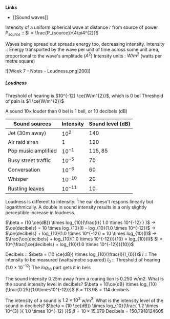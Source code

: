 **Links**
- [[Sound waves]] 

Intensity of a uniform spherical wave at distance $r$ from source of power $P_{source}$ :: $I = \frac{P_{source}}{4\pi4^{2}}$

Waves being spread out spreads energy too, decreasing intensity.
Intensity :: Energy transported by the wave per unit of time across some unit area, proportional to the wave's amplitude ($A^{2}$)
Intensity units : $W/m^{2}$ (watts per metre square)

![[Week 7 - Notes - Loudness.png|200]]


##### Loudness
Threshold of hearing is $10^{-12} \ce{W/m^{2}}$, which is $0$ bel
Threshold of pain is $1 \ce{W/m^{2}}$

A sound $10\times$ louder than $0$ bel is $1$ bell, or $10$ decibels (dB)

| Sound sources       | Intensity  | Sound level (dB) |
| ------------------- | ---------- | ---------------- |
| Jet (30m away)      | $10^2$     | $140$            |
| Air raid siren      | $1$        | $120$            |
| Pop music amplified | $10^{-1}$  | $115,85$         |
| Busy street traffic | $10^{-5}$  | $70$             |
| Conversation        | $10^{-6}$  | $60$             |
| Whisper             | $10^{-10}$ | $20$             |
| Rustling leaves     | $10^{-11}$ | $10$             |
Loudness is different to intensity. The ear doesn't respons linearly but logarithmically. A double in sound intensity results in a only slightly perceptible increase in loudness.

$\beta = (10 \ce{dB}) \times log_{10}(\frac{I}{ 1.0 \times 10^{-12} } )$
-> $\ce{decibels} = 10 \times log_{10}(I) - log_{10}(1.0 \times 10^{-12})$
-> $\ce{decibels} + log_{10}(1.0 \times 10^{-12}) = 10 \times log_{10}(I)$
-> $\frac{\ce{decibels} + log_{10}(1.0 \times 10^{-12})}{10} = log_{10}(I)$
$I = 10^{\frac{\ce{decibels} + log_{10}(1.0 \times 10^{-12})}{10}}$
 
Decibels :: $\beta = (10 \ce{dB}) \times log_{10}(\frac{I}{I_{0}})$
$I$ :: The intensity to be measured (watts/metre squared)
$I_{0}$ :: Threshold of hearing ($1.0 \times 10^{-12}$)
The $log_{10}$ part gets it in bels

The sound intensity 0.25m away from a roaring lion is 0.250 w/m2. What is the sound intensity level in decibels?
$\beta = 10\ce{dB} \times log_{10}(\frac{0.25}{1.0\times10^{-12}})$
$\beta = 113.98 = 114$ decibels

The intensity of a sound is $1.2 \times 10^{3}$ w/m$^{2}$. What is the intensity level of the sound in decibels?
$\beta = (10 \ce{dB}) \times log_{10}(\frac{ 1.2 \times 10^{3} }{ 1.0 \times 10^{-12} })$
$\beta = 10 \times 15.079$
Decibels = 150.7918124605
